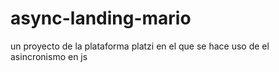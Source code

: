 # async-landing-mario
un proyecto de la plataforma platzi en el que se hace uso de el asincronismo en js
